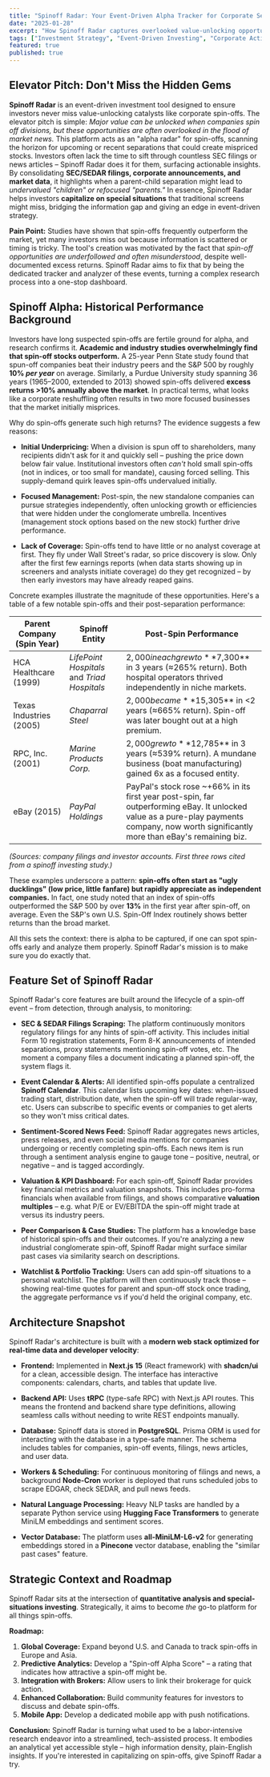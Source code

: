 ```yaml
---
title: "Spinoff Radar: Your Event-Driven Alpha Tracker for Corporate Separations"
date: "2025-01-28"
excerpt: "How Spinoff Radar captures overlooked value-unlocking opportunities in corporate spin-offs through automated SEC filings monitoring and AI-powered sentiment analysis."
tags: ["Investment Strategy", "Event-Driven Investing", "Corporate Actions", "Alpha Generation", "Market Inefficiencies"]
featured: true
published: true
---
```


## Elevator Pitch: Don't Miss the Hidden Gems

**Spinoff Radar** is an event-driven investment tool designed to ensure investors never miss value-unlocking catalysts like corporate spin-offs. The elevator pitch is simple: *Major value can be unlocked when companies spin off divisions, but these opportunities are often overlooked in the flood of market news.* This platform acts as an "alpha radar" for spin-offs, scanning the horizon for upcoming or recent separations that could create mispriced stocks. Investors often lack the time to sift through countless SEC filings or news articles – Spinoff Radar does it for them, surfacing actionable insights. By consolidating **SEC/SEDAR filings, corporate announcements, and market data**, it highlights when a parent-child separation might lead to *undervalued "children" or refocused "parents."* In essence, Spinoff Radar helps investors **capitalize on special situations** that traditional screens might miss, bridging the information gap and giving an edge in event-driven strategy.

**Pain Point:** Studies have shown that spin-offs frequently outperform the market, yet many investors miss out because information is scattered or timing is tricky. The tool's creation was motivated by the fact that *spin-off opportunities are underfollowed and often misunderstood*, despite well-documented excess returns. Spinoff Radar aims to fix that by being the dedicated tracker and analyzer of these events, turning a complex research process into a one-stop dashboard.

## Spinoff Alpha: Historical Performance Background

Investors have long suspected spin-offs are fertile ground for alpha, and research confirms it. **Academic and industry studies overwhelmingly find that spin-off stocks outperform.** A 25-year Penn State study found that spun-off companies beat their industry peers and the S&P 500 by roughly **10% *per year*** on average. Similarly, a Purdue University study spanning 36 years (1965–2000, extended to 2013) showed spin-offs delivered **excess returns >10% annually above the market**. In practical terms, what looks like a corporate reshuffling often results in two more focused businesses that the market initially misprices.

Why do spin-offs generate such high returns? The evidence suggests a few reasons:

* **Initial Underpricing:** When a division is spun off to shareholders, many recipients didn't ask for it and quickly sell – pushing the price down below fair value. Institutional investors often *can't* hold small spin-offs (not in indices, or too small for mandate), causing forced selling. This supply-demand quirk leaves spin-offs undervalued initially.

* **Focused Management:** Post-spin, the new standalone companies can pursue strategies independently, often unlocking growth or efficiencies that were hidden under the conglomerate umbrella. Incentives (management stock options based on the new stock) further drive performance.

* **Lack of Coverage:** Spin-offs tend to have little or no analyst coverage at first. They fly under Wall Street's radar, so price discovery is slow. Only after the first few earnings reports (when data starts showing up in screeners and analysts initiate coverage) do they get recognized – by then early investors may have already reaped gains.

Concrete examples illustrate the magnitude of these opportunities. Here's a table of a few notable spin-offs and their post-separation performance:

| Parent Company (Spin Year) | Spinoff Entity                              | Post-Spin Performance                                                                                                                                                                      |
| -------------------------- | ------------------------------------------- | ------------------------------------------------------------------------------------------------------------------------------------------------------------------------------------------ |
| HCA Healthcare (1999)      | *LifePoint Hospitals* and *Triad Hospitals* | $2,000 in each grew to **$7,300** in 3 years (≈265% return). Both hospital operators thrived independently in niche markets.                                                             |
| Texas Industries (2005)    | *Chaparral Steel*                           | $2,000 became **$15,305** in <2 years (≈665% return). Spin-off was later bought out at a high premium.                                                                                   |
| RPC, Inc. (2001)           | *Marine Products Corp.*                     | $2,000 grew to **$12,785** in 3 years (≈539% return). A mundane business (boat manufacturing) gained 6x as a focused entity.                                                             |
| eBay (2015)                | *PayPal Holdings*                           | PayPal's stock rose ~+66% in its first year post-spin, far outperforming eBay. It unlocked value as a pure-play payments company, now worth significantly more than eBay's remaining biz. |

*(Sources: company filings and investor accounts. First three rows cited from a spinoff investing study.)*

These examples underscore a pattern: **spin-offs often start as "ugly ducklings" (low price, little fanfare) but rapidly appreciate as independent companies.** In fact, one study noted that an index of spin-offs outperformed the S&P 500 by over **13%** in the first year after spin-off, on average. Even the S&P's own U.S. Spin-Off Index routinely shows better returns than the broad market.

All this sets the context: there is alpha to be captured, if one can spot spin-offs early and analyze them properly. Spinoff Radar's mission is to make sure you do exactly that.

## Feature Set of Spinoff Radar

Spinoff Radar's core features are built around the lifecycle of a spin-off event – from detection, through analysis, to monitoring:

* **SEC & SEDAR Filings Scraping:** The platform continuously monitors regulatory filings for any hints of spin-off activity. This includes initial Form 10 registration statements, Form 8-K announcements of intended separations, proxy statements mentioning spin-off votes, etc. The moment a company files a document indicating a planned spin-off, the system flags it.

* **Event Calendar & Alerts:** All identified spin-offs populate a centralized **Spinoff Calendar**. This calendar lists upcoming key dates: when-issued trading start, distribution date, when the spin-off will trade regular-way, etc. Users can subscribe to specific events or companies to get alerts so they won't miss critical dates.

* **Sentiment-Scored News Feed:** Spinoff Radar aggregates news articles, press releases, and even social media mentions for companies undergoing or recently completing spin-offs. Each news item is run through a sentiment analysis engine to gauge tone – positive, neutral, or negative – and is tagged accordingly.

* **Valuation & KPI Dashboard:** For each spin-off, Spinoff Radar provides key financial metrics and valuation snapshots. This includes pro-forma financials when available from filings, and shows comparative **valuation multiples** – e.g. what P/E or EV/EBITDA the spin-off might trade at versus its industry peers.

* **Peer Comparison & Case Studies:** The platform has a knowledge base of historical spin-offs and their outcomes. If you're analyzing a new industrial conglomerate spin-off, Spinoff Radar might surface similar past cases via similarity search on descriptions.

* **Watchlist & Portfolio Tracking:** Users can add spin-off situations to a personal watchlist. The platform will then continuously track those – showing real-time quotes for parent and spun-off stock once trading, the aggregate performance vs if you'd held the original company, etc.

## Architecture Snapshot

Spinoff Radar's architecture is built with a **modern web stack optimized for real-time data and developer velocity**:

* **Frontend:** Implemented in **Next.js 15** (React framework) with **shadcn/ui** for a clean, accessible design. The interface has interactive components: calendars, charts, and tables that update live.

* **Backend API:** Uses **tRPC** (type-safe RPC) with Next.js API routes. This means the frontend and backend share type definitions, allowing seamless calls without needing to write REST endpoints manually.

* **Database:** Spinoff data is stored in **PostgreSQL**. Prisma ORM is used for interacting with the database in a type-safe manner. The schema includes tables for companies, spin-off events, filings, news articles, and user data.

* **Workers & Scheduling:** For continuous monitoring of filings and news, a background **Node-Cron** worker is deployed that runs scheduled jobs to scrape EDGAR, check SEDAR, and pull news feeds.

* **Natural Language Processing:** Heavy NLP tasks are handled by a separate Python service using **Hugging Face Transformers** to generate MiniLM embeddings and sentiment scores.

* **Vector Database:** The platform uses **all-MiniLM-L6-v2** for generating embeddings stored in a **Pinecone** vector database, enabling the "similar past cases" feature.

## Strategic Context and Roadmap

Spinoff Radar sits at the intersection of **quantitative analysis and special-situations investing**. Strategically, it aims to become *the* go-to platform for all things spin-offs.

**Roadmap:**

1. **Global Coverage:** Expand beyond U.S. and Canada to track spin-offs in Europe and Asia.
2. **Predictive Analytics:** Develop a "Spin-off Alpha Score" – a rating that indicates how attractive a spin-off might be.
3. **Integration with Brokers:** Allow users to link their brokerage for quick action.
4. **Enhanced Collaboration:** Build community features for investors to discuss and debate spin-offs.
5. **Mobile App:** Develop a dedicated mobile app with push notifications.

**Conclusion:** Spinoff Radar is turning what used to be a labor-intensive research endeavor into a streamlined, tech-assisted process. It embodies an analytical yet accessible style – high information density, plain-English insights. If you're interested in capitalizing on spin-offs, give Spinoff Radar a try. 